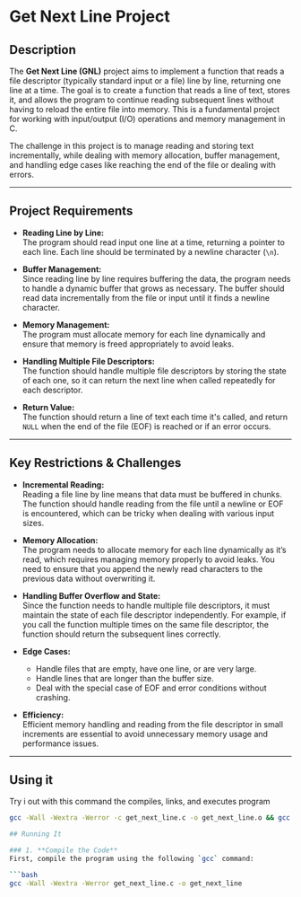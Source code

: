 # Get Next Line Project

## Description
The **Get Next Line (GNL)** project aims to implement a function that reads a file descriptor (typically standard input or a file) line by line, returning one line at a time. The goal is to create a function that reads a line of text, stores it, and allows the program to continue reading subsequent lines without having to reload the entire file into memory. This is a fundamental project for working with input/output (I/O) operations and memory management in C.

The challenge in this project is to manage reading and storing text incrementally, while dealing with memory allocation, buffer management, and handling edge cases like reaching the end of the file or dealing with errors.

---

## Project Requirements
- **Reading Line by Line:**  
  The program should read input one line at a time, returning a pointer to each line. Each line should be terminated by a newline character (`\n`).

- **Buffer Management:**  
  Since reading line by line requires buffering the data, the program needs to handle a dynamic buffer that grows as necessary. The buffer should read data incrementally from the file or input until it finds a newline character.

- **Memory Management:**  
  The program must allocate memory for each line dynamically and ensure that memory is freed appropriately to avoid leaks.

- **Handling Multiple File Descriptors:**  
  The function should handle multiple file descriptors by storing the state of each one, so it can return the next line when called repeatedly for each descriptor.

- **Return Value:**  
  The function should return a line of text each time it's called, and return `NULL` when the end of the file (EOF) is reached or if an error occurs.

---

## Key Restrictions & Challenges

- **Incremental Reading:**  
  Reading a file line by line means that data must be buffered in chunks. The function should handle reading from the file until a newline or EOF is encountered, which can be tricky when dealing with various input sizes.

- **Memory Allocation:**  
  The program needs to allocate memory for each line dynamically as it’s read, which requires managing memory properly to avoid leaks. You need to ensure that you append the newly read characters to the previous data without overwriting it.

- **Handling Buffer Overflow and State:**  
  Since the function needs to handle multiple file descriptors, it must maintain the state of each file descriptor independently. For example, if you call the function multiple times on the same file descriptor, the function should return the subsequent lines correctly.

- **Edge Cases:**  
  - Handle files that are empty, have one line, or are very large.  
  - Handle lines that are longer than the buffer size.  
  - Deal with the special case of EOF and error conditions without crashing.

- **Efficiency:**  
  Efficient memory handling and reading from the file descriptor in small increments are essential to avoid unnecessary memory usage and performance issues.

---

## Using it
Try i out with this command the compiles, links, and executes program
```bash
gcc -Wall -Wextra -Werror -c get_next_line.c -o get_next_line.o && gcc -Wall -Wextra -Werror -c get_next_line_utils.c -o get_next_line_utils.o && ar rcs libget_next_line.a get_next_line.o get_next_line_utils.o && gcc -Wall -Wextra -Werror main.c -L. -lget_next_line -o get_next_line_program && ./get_next_line_program

## Running It

### 1. **Compile the Code**
First, compile the program using the following `gcc` command:

```bash
gcc -Wall -Wextra -Werror get_next_line.c -o get_next_line
